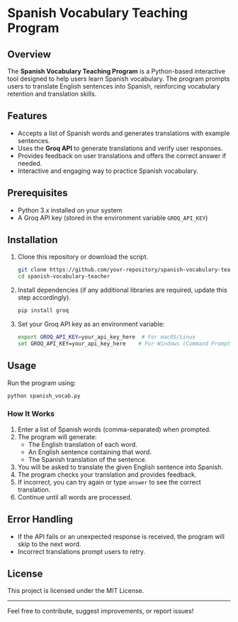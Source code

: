 # Spanish Vocabulary Teaching Program

## Overview
The **Spanish Vocabulary Teaching Program** is a Python-based interactive tool designed to help users learn Spanish vocabulary. The program prompts users to translate English sentences into Spanish, reinforcing vocabulary retention and translation skills.

## Features
- Accepts a list of Spanish words and generates translations with example sentences.
- Uses the **Groq API** to generate translations and verify user responses.
- Provides feedback on user translations and offers the correct answer if needed.
- Interactive and engaging way to practice Spanish vocabulary.

## Prerequisites
- Python 3.x installed on your system
- A Groq API key (stored in the environment variable `GROQ_API_KEY`)

## Installation
1. Clone this repository or download the script.
   ```sh
   git clone https://github.com/your-repository/spanish-vocabulary-teacher.git
   cd spanish-vocabulary-teacher
   ```
2. Install dependencies (if any additional libraries are required, update this step accordingly).
   ```sh
   pip install groq
   ```
3. Set your Groq API key as an environment variable:
   ```sh
   export GROQ_API_KEY=your_api_key_here  # For macOS/Linux
   set GROQ_API_KEY=your_api_key_here    # For Windows (Command Prompt)
   ```

## Usage
Run the program using:
```sh
python spanish_vocab.py
```

### How It Works
1. Enter a list of Spanish words (comma-separated) when prompted.
2. The program will generate:
   - The English translation of each word.
   - An English sentence containing that word.
   - The Spanish translation of the sentence.
3. You will be asked to translate the given English sentence into Spanish.
4. The program checks your translation and provides feedback.
5. If incorrect, you can try again or type `answer` to see the correct translation.
6. Continue until all words are processed.

## Error Handling
- If the API fails or an unexpected response is received, the program will skip to the next word.
- Incorrect translations prompt users to retry.

## License
This project is licensed under the MIT License.

---
Feel free to contribute, suggest improvements, or report issues!
